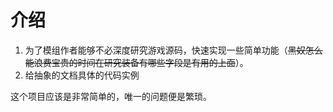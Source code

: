 # 介绍

1. 为了模组作者能够不必深度研究游戏源码，快速实现一些简单功能（~~黑奴怎么能浪费宝贵的时间在研究装备有哪些字段是有用的上面~~）。
2. 给抽象的文档具体的代码实例

这个项目应该是非常简单的，唯一的问题便是繁琐。